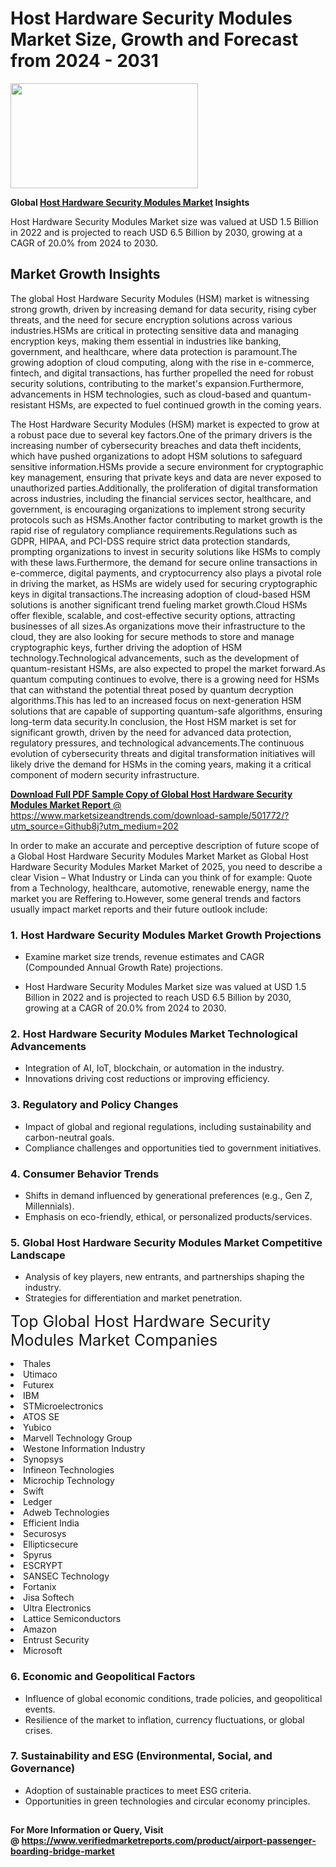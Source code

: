 <H1>Host Hardware Security Modules Market Size, Growth and Forecast from 2024 - 2031</H1><img class="aligncenter size-medium wp-image-584254" src="https://thirdeyenews.in/wp-content/uploads/2024/09/Global-Market-Research-300x168.jpeg" alt="" width="300" height="168" /><p><strong>Global&nbsp;<a href="https://www.marketsizeandtrends.com/download-sample/501772/?utm_source=Github8j?utm_medium=202">Host Hardware Security Modules Market</a> Insights</strong></p><p>Host Hardware Security Modules Market size was valued at USD 1.5 Billion in 2022 and is projected to reach USD 6.5 Billion by 2030, growing at a CAGR of 20.0% from 2024 to 2030.</p><p><h2>Market Growth Insights</h2> <p>The global Host Hardware Security Modules (HSM) market is witnessing strong growth, driven by increasing demand for data security, rising cyber threats, and the need for secure encryption solutions across various industries.HSMs are critical in protecting sensitive data and managing encryption keys, making them essential in industries like banking, government, and healthcare, where data protection is paramount.The growing adoption of cloud computing, along with the rise in e-commerce, fintech, and digital transactions, has further propelled the need for robust security solutions, contributing to the market's expansion.Furthermore, advancements in HSM technologies, such as cloud-based and quantum-resistant HSMs, are expected to fuel continued growth in the coming years.</p> <p><a href="#"></a></p> <p>The Host Hardware Security Modules (HSM) market is expected to grow at a robust pace due to several key factors.One of the primary drivers is the increasing number of cybersecurity breaches and data theft incidents, which have pushed organizations to adopt HSM solutions to safeguard sensitive information.HSMs provide a secure environment for cryptographic key management, ensuring that private keys and data are never exposed to unauthorized parties.Additionally, the proliferation of digital transformation across industries, including the financial services sector, healthcare, and government, is encouraging organizations to implement strong security protocols such as HSMs.Another factor contributing to market growth is the rapid rise of regulatory compliance requirements.Regulations such as GDPR, HIPAA, and PCI-DSS require strict data protection standards, prompting organizations to invest in security solutions like HSMs to comply with these laws.Furthermore, the demand for secure online transactions in e-commerce, digital payments, and cryptocurrency also plays a pivotal role in driving the market, as HSMs are widely used for securing cryptographic keys in digital transactions.The increasing adoption of cloud-based HSM solutions is another significant trend fueling market growth.Cloud HSMs offer flexible, scalable, and cost-effective security options, attracting businesses of all sizes.As organizations move their infrastructure to the cloud, they are also looking for secure methods to store and manage cryptographic keys, further driving the adoption of HSM technology.Technological advancements, such as the development of quantum-resistant HSMs, are also expected to propel the market forward.As quantum computing continues to evolve, there is a growing need for HSMs that can withstand the potential threat posed by quantum decryption algorithms.This has led to an increased focus on next-generation HSM solutions that are capable of supporting quantum-safe algorithms, ensuring long-term data security.In conclusion, the Host HSM market is set for significant growth, driven by the need for advanced data protection, regulatory pressures, and technological advancements.The continuous evolution of cybersecurity threats and digital transformation initiatives will likely drive the demand for HSMs in the coming years, making it a critical component of modern security infrastructure.</p> <p><a href="#"></p><p><span class=""><strong>Download Full PDF Sample Copy of Global Host Hardware Security Modules Market Report</strong> @ <a href="https://www.marketsizeandtrends.com/download-sample/501772/?utm_source=Github8j?utm_medium=202" target="_blank">https://www.marketsizeandtrends.com/download-sample/501772/?utm_source=Github8j?utm_medium=202</a></span></p><p>In order to make an accurate and perceptive description of future scope of a Global&nbsp;Host Hardware Security Modules Market Market as Global&nbsp;Host Hardware Security Modules Market Market of 2025, you need to describe a clear Vision &ndash; What Industry or Linda can you think of for example: Quote from a Technology, healthcare, automotive, renewable energy, name the market you are Reffering to.However, some general trends and factors usually impact market reports and their future outlook include:</p><h3>1.&nbsp;<strong>Host Hardware Security Modules Market Growth Projections</strong></h3><ul><li>Examine market size trends, revenue estimates and CAGR (Compounded Annual Growth Rate) projections.</li><li><p>Host Hardware Security Modules Market size was valued at USD 1.5 Billion in 2022 and is projected to reach USD 6.5 Billion by 2030, growing at a CAGR of 20.0% from 2024 to 2030.</p></li></ul><h3>2.&nbsp;<strong>Host Hardware Security Modules Market Technological Advancements</strong></h3><ul><li>Integration of AI, IoT, blockchain, or automation in the industry.</li><li>Innovations driving cost reductions or improving efficiency.</li></ul><h3>3.&nbsp;<strong>Regulatory and Policy Changes</strong></h3><ul><li>Impact of global and regional regulations, including sustainability and carbon-neutral goals.</li><li>Compliance challenges and opportunities tied to government initiatives.</li></ul><h3>4.&nbsp;<strong>Consumer Behavior Trends</strong></h3><ul><li>Shifts in demand influenced by generational preferences (e.g., Gen Z, Millennials).</li><li>Emphasis on eco-friendly, ethical, or personalized products/services.</li></ul><h3>5.&nbsp;<strong>Global Host Hardware Security Modules Market Competitive Landscape</strong></h3><ul><li>Analysis of key players, new entrants, and partnerships shaping the industry.</li><li>Strategies for differentiation and market penetration.</li></ul><p data-pm-slice="1 1 []"><span style="color: inherit; font-family: inherit; font-size: 25px;">Top Global Host Hardware Security Modules Market Companies</span></p><div class="" data-test-id=""><p><li>Thales</li><li> Utimaco</li><li> Futurex</li><li> IBM</li><li> STMicroelectronics</li><li> ATOS SE</li><li> Yubico</li><li> Marvell Technology Group</li><li> Westone Information Industry</li><li> Synopsys</li><li> Infineon Technologies</li><li> Microchip Technology</li><li> Swift</li><li> Ledger</li><li> Adweb Technologies</li><li> Efficient India</li><li> Securosys</li><li> Ellipticsecure</li><li> Spyrus</li><li> ESCRYPT</li><li> SANSEC Technology</li><li> Fortanix</li><li> Jisa Softech</li><li> Ultra Electronics</li><li> Lattice Semiconductors</li><li> Amazon</li><li> Entrust Security</li><li> Microsoft</li></p></div><h3>6.&nbsp;<strong>Economic and Geopolitical Factors</strong></h3><ul><li>Influence of global economic conditions, trade policies, and geopolitical events.</li><li>Resilience of the market to inflation, currency fluctuations, or global crises.</li></ul><h3>7.&nbsp;<strong>Sustainability and ESG (Environmental, Social, and Governance)</strong></h3><ul><li>Adoption of sustainable practices to meet ESG criteria.</li><li>Opportunities in green technologies and circular economy principles.</li></ul><h2><strong style="font-size: 14px;">For More Information or Query, Visit @&nbsp;</strong><a style="background-color: #ffffff; font-size: 14px;" href="https://www.marketsizeandtrends.com/report/host-hardware-security-modules-market/" target="_blank">https://www.verifiedmarketreports.com/product/airport-passenger-boarding-bridge-market</a></h2>